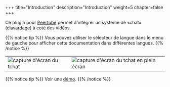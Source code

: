 +++
title="Introduction"
description="Introduction"
weight=5
chapter=false
+++

Ce plugin pour [Peertube](https://joinpeertube.org/) permet d'intégrer un système de «chat» (clavardage) à coté des vidéos.

{{% notice tip %}}
Vous pouvez utiliser le sélecteur de langue dans le menu de gauche pour afficher cette documentation dans différentes langues.
{{% /notice %}}

| | |
|---|---|
| ![capture d'écran du tchat](/peertube-plugin-livechat/images/chat.png?classes=shadow,border&height=200px) | ![capture d'écran du tchat en plein écran](/peertube-plugin-livechat/images/fullscreen.png?classes=shadow,border&height=200px) |

{{% notice tip %}}
Voir une [démo](https://www.yiny.org/w/399a8d13-d4cf-4ef2-b843-98530a8ccbae).
{{% /notice %}}

